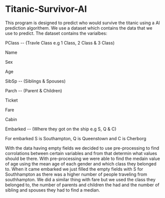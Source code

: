 # Titanic-Survivor-AI

This program is designed to predict who would survive the titanic using a AI prediction algorithem. We use a dataset which contains the data that we use to predict.
The dataset contains the varialbes:


  PClass --  (Travle Class e.g 1 Class, 2 Class & 3 Class)
  
  
  Name
  
  
  Sex
  
  
  Age
  
  
  SibSp  --  (Siblings & Spouses)
  
  
  Parch  --  (Parent & Children)
  
  
  Ticket
  
  
  Fare
  
  
  Cabin
  
  
  Embarked -- (Where they got on the ship e.g S, Q & C)
  
  
  
For embarked S is Southampton, Q is Queenstown and C is Cherborg

With the data having empty fields we decided to use pre-processing to find corrolations between certain variables and from that determin what values should be there.
With pre-processing we were able to find the medain value of age using the mean age of each gender and which class they belonged to. When it came embarked we just 
filled the empty fields with S for Southhampton as there was a higher number of people traveling from southhampton. We did a similar thing with fare but we used the class they
belonged to, the number of parents and children the had and the number of sibling and spouses they had to find a median.
